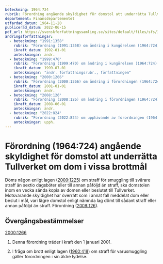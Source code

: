 ```yaml
---
beteckning: 1964:724
rubrik: Förordning angående skyldighet för domstol att underrätta Tullverket om dom i vissa brottmål
departement: Finansdepartementet
utfardad_datum: 1964-11-20
publicerad_datum: 2022-06-15
pdf_url: https://svenskforfattningssamling.se/sites/default/files/sfs/1964-11/SFS1964-724.pdf
andringsforfattningar:
  - beteckning: "1991:1358"
    rubrik: "Förordning (1991:1358) om ändring i kungörelsen (1964:724) angående skyldighet för domstol att underrätta generaltullstyrelsen om dom i brottmål"
    ikraft_datum: 1992-01-01
    anteckningar: ändr.
  - beteckning: "1999:470"
    rubrik: "Förordning (1999:470) om ändring i kungörelsen (1964:724) angående skyldighet för domstol att underrätta generaltullstyrelsen om dom i vissa brottmål"
    ikraft_datum: 1999-07-01
    anteckningar: "ändr. författningsrubr., författningen"
  - beteckning: "2000:1266"
    rubrik: "Förordning (2000:1266) om ändring i förordningen (1964:724) angående skyldighet för domstol att underrätta Tullverket om dom i vissa brottmål"
    ikraft_datum: 2001-01-01
    anteckningar: ändr.
  - beteckning: "2008:126"
    rubrik: "Förordning (2008:126) om ändring i förordningen (1964:724) angående skyldighet för domstol att underrätta Tullverket om dom i vissa brottmål"
    ikraft_datum: 2008-06-01
    anteckningar: ändr.
  - beteckning: "2022:824"
    rubrik: "Förordning (2022:824) om upphävande av förordningen (1964:724) angående skyldighet för domstol att underrätta Tullverket om dom i vissa brottmål"
    anteckningar: upph.
---
```


# Förordning (1964:724) angående skyldighet för domstol att underrätta Tullverket om dom i vissa brottmål

Döms någon enligt lagen ([2000:1225](https://selex.se/eli/sfs/2000/1225)) om straff för smuggling till svårare straff än sextio dagsböter eller till annan påföljd än straff, ska domstolen inom en vecka sända kopia av domen eller beslutet till Tullverket. Motsvarande skyldighet har överrätt som i annat fall meddelat dom eller beslut i mål, vari lägre domstol enligt nämnda lag dömt till sådant straff eller annan påföljd än straff. Förordning ([2008:126](https://selex.se/eli/sfs/2008/126)).

## Övergångsbestämmelser

[2000:1266](https://selex.se/eli/sfs/2000/1266)

1. Denna förordning träder i kraft den 1 januari 2001.

2. I fråga om brott enligt lagen ([1960:418](https://selex.se/eli/sfs/1960/418)) om straff för varusmuggling gäller förordningen i sin äldre lydelse.